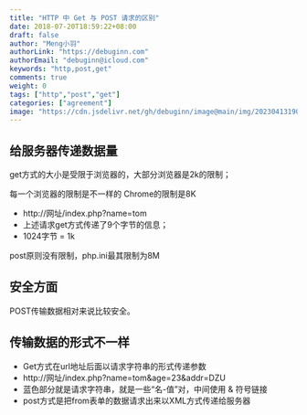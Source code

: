 ```yaml
---
title: "HTTP 中 Get 与 POST 请求的区别"
date: 2018-07-20T18:59:22+08:00
draft: false
author: "Meng小羽"
authorLink: "https://debuginn.com"
authorEmail: "debuginn@icloud.com"
keywords: "http,post,get"
comments: true
weight: 0
tags: ["http","post","get"]
categories: ["agreement"]
image: "https://cdn.jsdelivr.net/gh/debuginn/image@main/img/202304131900179.jpg"
---
```


## 给服务器传递数据量

get方式的大小是受限于浏览器的，大部分浏览器是2k的限制；

每一个浏览器的限制是不一样的 Chrome的限制是8K

- http://网址/index.php?name=tom
- 上述请求get方式传递了9个字节的信息；
- 1024字节 = 1k

post原则没有限制，php.ini最其限制为8M

## 安全方面

POST传输数据相对来说比较安全。

## 传输数据的形式不一样

- Get方式在url地址后面以请求字符串的形式传递参数
- http://网址/index.php?name=tom&age=23&addr=DZU
- 蓝色部分就是请求字符串，就是一些“名-值”对，中间使用 & 符号链接
- post方式是把from表单的数据请求出来以XML方式传递给服务器